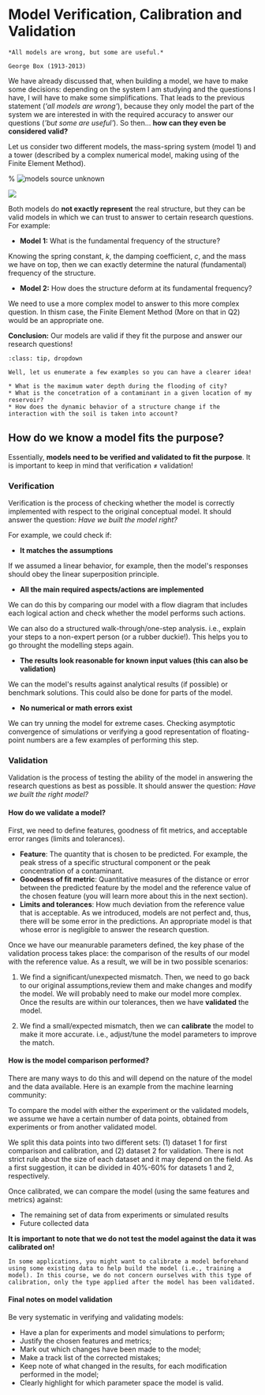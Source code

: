 # Model Verification, Calibration and Validation

```{note}
*All models are wrong, but some are useful.*

George Box (1913-2013)
```

We have already discussed that, when building a model, we have to make some decisions: depending on the system I am studying and the questions I have, I will have to make some simplifications. That leads to the previous statement (*'all models are wrong'*), because they only model the part of the system we are interested in with the required accuracy to answer our questions (*'but some are useful'*). So then... **how can they even be considered valid?**

Let us consider two different models, the mass-spring system (model 1) and a tower (described by a complex numerical model, making using of the Finite Element Method).

% ![models](https://files.mude.citg.tudelft.nl/models.png "models") source unknown

![](https://files.mude.citg.tudelft.nl/replacement.svg)

Both models do **not exactly represent** the real structure, but they can be valid models in which we can trust to answer to certain research questions. For example:

* **Model 1:** What is the fundamental frequency of the structure?

Knowing the spring constant, $k$, the damping coefficient, $c$, and the mass we have on top, then we can exactly determine the natural (fundamental) frequency of the structure.

* **Model 2:** How does the structure deform at its fundamental frequency?

We need to use a more complex model to answer to this more complex question. In thism case, the Finite Element Method (More on that in Q2) would be an appropriate one.

**Conclusion:** Our models are valid if they fit the purpose and answer our research questions! 

```{admonition} But... what do we mean with research questions?
:class: tip, dropdown

Well, let us enumerate a few examples so you can have a clearer idea!

* What is the maximum water depth during the flooding of city?
* What is the concetration of a contaminant in a given location of my reservoir?
* How does the dynamic behavior of a structure change if the interaction with the soil is taken into account?

```

## How do we know a model fits the purpose?

Essentially, **models need to be verified and validated to fit the purpose**. It is important to keep in mind that verification $\neq$ validation!

### Verification

Verification is the process of checking whether the model is correctly implemented with respect to the original conceptual model. It should answer the question: *Have we built the model right?*

For example, we could check if:

* **It matches the assumptions**

If we assumed a linear behavior, for example, then the model's responses should obey the linear superposition principle.

* **All the main required aspects/actions are implemented**

We can do this by comparing our model with a flow diagram that includes each logical action and check whether the model performs such actions.

We can also do a structured walk-through/one-step analysis. i.e., explain your steps to a non-expert person (or a rubber duckie!). This helps you to go throught the modelling steps again.

* **The results look reasonable for known input values (this can also be validation)**

We can the model's results against analytical results (if possible) or benchmark solutions. This could also be done for parts of the model.

* **No numerical or math errors exist**

We can try unning the model for extreme cases. Checking asymptotic convergence of simulations or verifying a good representation of floating-point numbers are a few examples of performing this step.

### Validation

Validation is the process of testing the ability of the model in answering the research questions as best as possible. It should answer the question: *Have we built the right model?*

#### How do we validate a model?

First, we need to define features, goodness of fit metrics, and acceptable error ranges (limits and tolerances).
* **Feature**: The quantity that is chosen to be predicted. For example, the peak stress of a specific structural component or the peak concentration of a contaminant.
* **Goodness of fit metric**: Quantitative measures of the distance or error between the predicted feature by the model and the reference value of the chosen feature (you will learn more about this in the next section).
* **Limits and tolerances**: How much deviation from the reference value that is acceptable. As we introduced, models are not perfect and, thus, there will be some error in the predictions. An appropriate model is that whose error is negligible to answer the research question.

Once we have our meanurable parameters defined, the key phase of the validation process takes place: the comparison of the results of our model with the reference value. As a result, we will be in two possible scenarios:

1. We find a significant/unexpected mismatch. Then, we need to go back to our original assumptions,review them and make changes and modify the model. We will probably need to make our model more complex. Once the results are within our tolerances, then we have **validated** the model.

2. We find a small/expected mismatch, then we can **calibrate** the model to make it more accurate. i.e., adjust/tune the model parameters to improve the match. 


#### How is the model comparison performed?
There are many ways to do this and will depend on the nature of the model and the data available. Here is an example from the machine learning community:

To compare the model with either the experiment or the validated models, we assume we have a certain number of data points, obtained from experiments or from another validated model. 

We split this data points into two different sets: (1) dataset 1 for first comparison and calibration, and (2) dataset 2 for validation. There is not strict rule about the size of each dataset and it may depend on the field. As a first suggestion, it can be divided in 40%-60% for datasets 1 and 2, respectively.

Once calibrated, we can compare the model (using the same features and metrics) against:

* The remaining set of data from experiments or simulated results
* Future collected data

**It is important to note that we do not test the model against the data it was calibrated on!**

```{tip}
In some applications, you might want to calibrate a model beforehand using some existing data to help build the model (i.e., training a model). In this course, we do not concern ourselves with this type of calibration, only the type applied after the model has been validated.  
```

#### Final notes on model validation

Be very systematic in verifying and validating models:

* Have a plan for experiments and model simulations to perform;
* Justify the chosen features and metrics;
* Mark out which changes have been made to the model;
* Make a track list of the corrected mistakes;
* Keep note of what changed in the results, for each modification performed in
the model;
* Clearly highlight for which parameter space the model is valid.